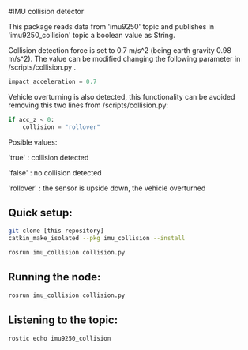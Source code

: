 #IMU collision detector

This package reads data from 'imu9250' topic and publishes in 'imu9250_collision' topic a boolean value as String. 

Collision detection force is set to 0.7 m/s^2 (being earth gravity 0.98 m/s^2). The value can be modified changing the following parameter in /scripts/collision.py .
```python
impact_acceleration = 0.7
```

Vehicle overturning is also detected, this functionality can be avoided removing this two lines from /scripts/collision.py:
```python
if acc_z < 0:
    collision = "rollover"
```

Posible values:

'true' : collision detected

'false' : no collision detected

'rollover' : the sensor is upside down, the vehicle overturned

Quick setup:
----- 
```bash
git clone [this repository]
catkin_make_isolated --pkg imu_collision --install

rosrun imu_collision collision.py
```

Running the node:
-----
```bash
rosrun imu_collision collision.py
```

Listening to the topic:
-----
```bash
rostic echo imu9250_collision
```

